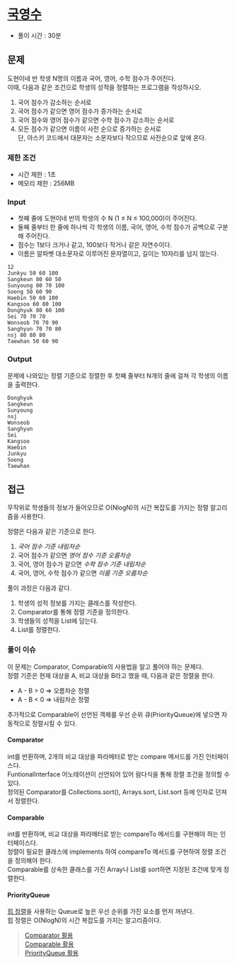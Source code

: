 # [국영수](https://www.acmicpc.net/problem/10825)

* 풀이 시간 : 30분

## 문제

도현이네 반 학생 N명의 이름과 국어, 영어, 수학 점수가 주어진다.<br> 
이때, 다음과 같은 조건으로 학생의 성적을 정렬하는 프로그램을 작성하시오.

1. 국어 점수가 감소하는 순서로
2. 국어 점수가 같으면 영어 점수가 증가하는 순서로
3. 국어 점수와 영어 점수가 같으면 수학 점수가 감소하는 순서로
4. 모든 점수가 같으면 이름이 사전 순으로 증가하는 순서로<br>단, 아스키 코드에서 대문자는 소문자보다 작으므로 사전순으로 앞에 온다.

### 제한 조건

* 시간 제한 : 1초
* 메모리 제한 : 256MB

### Input

* 첫째 줄에 도현이네 반의 학생의 수 N (1 ≤ N ≤ 100,000)이 주어진다. 
* 둘째 줄부터 한 줄에 하나씩 각 학생의 이름, 국어, 영어, 수학 점수가 공백으로 구분해 주어진다. 
* 점수는 1보다 크거나 같고, 100보다 작거나 같은 자연수이다. 
* 이름은 알파벳 대소문자로 이루어진 문자열이고, 길이는 10자리를 넘지 않는다.

```
12
Junkyu 50 60 100
Sangkeun 80 60 50
Sunyoung 80 70 100
Soong 50 60 90
Haebin 50 60 100
Kangsoo 60 80 100
Donghyuk 80 60 100
Sei 70 70 70
Wonseob 70 70 90
Sanghyun 70 70 80
nsj 80 80 80
Taewhan 50 60 90
```

### Output

문제에 나와있는 정렬 기준으로 정렬한 후 첫째 줄부터 N개의 줄에 걸쳐 각 학생의 이름을 출력한다.

```
Donghyuk
Sangkeun
Sunyoung
nsj
Wonseob
Sanghyun
Sei
Kangsoo
Haebin
Junkyu
Soong
Taewhan
```


## 접근

무작위로 학생들의 정보가 들어오므로 O(NlogN)의 시간 복잡도를 가지는 정렬 알고리즘을 사용한다.

정렬은 다음과 같은 기준으로 한다.

1. *국어 점수 기준 내림차순*
2. 국어 점수가 같으면 *영어 점수 기준 오름차순*
3. 국어, 영어 점수가 같으면 *수학 점수 기준 내림차순*
4. 국어, 영어, 수학 점수가 같으면 *이름 기준 오름차순*

풀이 과정은 다음과 같다.

1. 학생의 성적 정보를 가지는 클래스를 작성한다.
2. Comparator를 통해 정렬 기준을 정의한다.
3. 학생들의 성적을 List에 담는다.
4. List를 정렬한다.

### 풀이 이슈

이 문제는 Comparator<T>, Comparable<T>의 사용법을 알고 풀어야 하는 문제다.<br>
정렬 기준은 현재 대상을 A, 비교 대상을 B라고 했을 때, 다음과 같은 정렬을 한다.

* A - B > 0 => 오름차순 정렬
* A - B < 0 => 내림차순 정렬

추가적으로 Comparable이 선언된 객체를 우선 순위 큐(PriorityQueue)에 넣으면 자동적으로 정렬시킬 수 있다.

#### Comparator

int를 반환하며, 2개의 비교 대상을 파라메터로 받는 compare 메서드를 가진 인터페이스다.<br>
FuntionalInterface 어노테이션이 선언되어 있어 람다식을 통해 정렬 조건을 정의할 수 있다.<br>
정의된 Comparator를 Collections.sort(), Arrays.sort, List.sort 등에 인자로 던져서 정렬한다.

#### Comparable

int를 반환하며, 비교 대상을 파라메터로 받는 compareTo 메서드를 구현해야 하는 인터페이스다.<br>
정렬이 필요한 클래스에 implements 하여 compareTo 메서드를 구현하여 정렬 조건을 정의해야 한다.<br>
Comparable를 상속한 클래스를 가진 Array나 List를 sort하면 지정된 조건에 맞게 정렬한다.

#### PriorityQueue

[힙 정렬](https://coding-factory.tistory.com/603)을 사용하는 Queue로 높은 우선 순위를 가진 요소를 먼저 꺼낸다.<br>
힙 정렬은 O(NlogN)의 시간 복잡도를 가지는 알고리즘이다.

> [Comparator 활용](https://github.com/Java-Algorithm-Study-Group/this-is-coding-test/blob/main/seungjun/src/sorting/q10825/MainComparator.java)<br>
> [Comparable 활용](https://github.com/Java-Algorithm-Study-Group/this-is-coding-test/blob/main/seungjun/src/sorting/q10825/MainComparable.java)<br>
> [PriorityQueue 활용](https://github.com/Java-Algorithm-Study-Group/this-is-coding-test/blob/main/seungjun/src/sorting/q10825/MainPriorityQueue.java)
